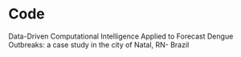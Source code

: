 # Code

Data-Driven Computational Intelligence Applied to Forecast Dengue Outbreaks: a
case study in the city of Natal, RN- Brazil
